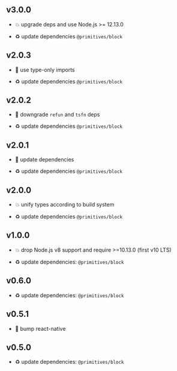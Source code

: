 ## v3.0.0

* 💥 upgrade deps and use Node.js >= 12.13.0

* ♻️ update dependencies `@primitives/block`

## v2.0.3

* 🐞 use type-only imports

* ♻️ update dependencies `@primitives/block`

## v2.0.2

* 🐞 downgrade `refun` and `tsfn` deps

* ♻️ update dependencies `@primitives/block`

## v2.0.1

* 🐞 update dependencies

* ♻️ update dependencies `@primitives/block`

## v2.0.0

* 💥 unify types according to build system

* ♻️ update dependencies `@primitives/block`

## v1.0.0

* 💥 drop Node.js v8 support and require >=10.13.0 (first v10 LTS)

* ♻️ update dependencies: `@primitives/block`

## v0.6.0

* ♻️ update dependencies: `@primitives/block`

## v0.5.1

* 🐞 bump react-native

## v0.5.0

* ♻️ update dependencies: `@primitives/block`
